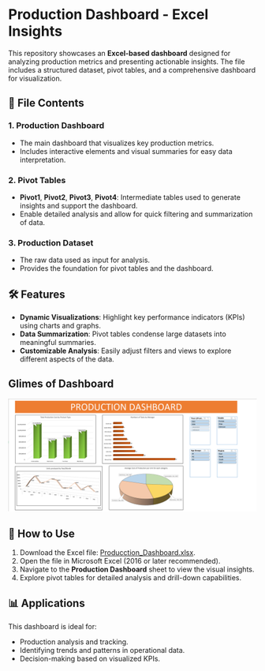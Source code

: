 
# Production Dashboard - Excel Insights

This repository showcases an **Excel-based dashboard** designed for analyzing production metrics and presenting actionable insights. The file includes a structured dataset, pivot tables, and a comprehensive dashboard for visualization.

## 📂 File Contents

### 1. **Production Dashboard**
   - The main dashboard that visualizes key production metrics.
   - Includes interactive elements and visual summaries for easy data interpretation.

### 2. **Pivot Tables**
   - **Pivot1**, **Pivot2**, **Pivot3**, **Pivot4**: Intermediate tables used to generate insights and support the dashboard. 
   - Enable detailed analysis and allow for quick filtering and summarization of data.

### 3. **Production Dataset**
   - The raw data used as input for analysis.
   - Provides the foundation for pivot tables and the dashboard.

## 🛠️ Features
- **Dynamic Visualizations**: Highlight key performance indicators (KPIs) using charts and graphs.
- **Data Summarization**: Pivot tables condense large datasets into meaningful summaries.
- **Customizable Analysis**: Easily adjust filters and views to explore different aspects of the data.

## Glimes of Dashboard
![Dashboard Overview](Images/Dashboard.png)

## 🚀 How to Use
1. Download the Excel file: [Producction_Dashboard.xlsx](Production_Dashboard.xlsx).
2. Open the file in Microsoft Excel (2016 or later recommended).
3. Navigate to the **Production Dashboard** sheet to view the visual insights.
4. Explore pivot tables for detailed analysis and drill-down capabilities.

## 📊 Applications
This dashboard is ideal for:
- Production analysis and tracking.
- Identifying trends and patterns in operational data.
- Decision-making based on visualized KPIs.
